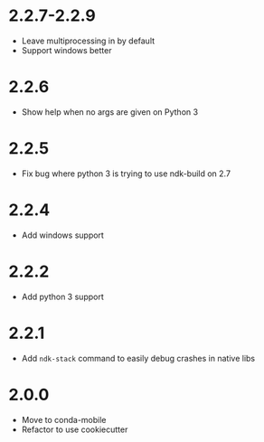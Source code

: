 # 2.2.7-2.2.9

- Leave multiprocessing in by default
- Support windows better

# 2.2.6

- Show help when no args are given on Python 3

# 2.2.5

- Fix bug where python 3 is trying to use ndk-build on 2.7

# 2.2.4

- Add windows support

# 2.2.2

- Add python 3 support

# 2.2.1

- Add `ndk-stack` command to easily debug crashes in native libs

# 2.0.0

- Move to conda-mobile
- Refactor to use cookiecutter